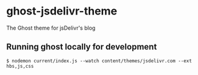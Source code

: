 # ghost-jsdelivr-theme
The Ghost theme for jsDelivr's blog


## Running ghost locally for development

```
$ nodemon current/index.js --watch content/themes/jsdelivr.com --ext hbs,js,css
```